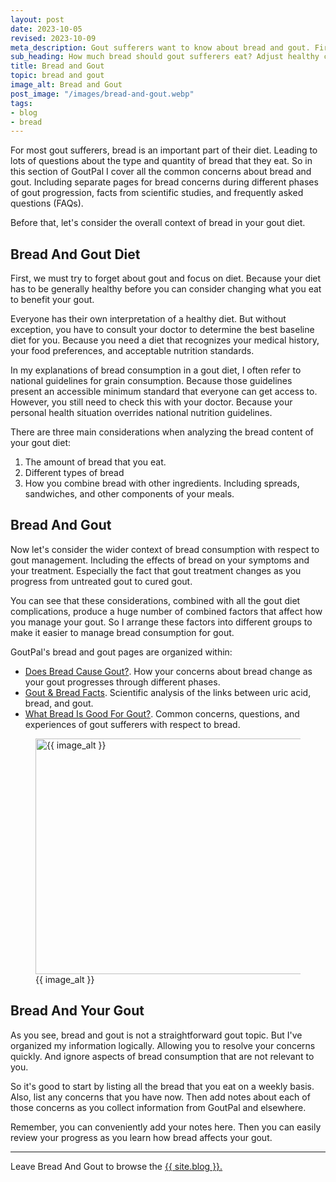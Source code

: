 ```yaml
---
layout: post
date: 2023-10-05
revised: 2023-10-09
meta_description: Gout sufferers want to know about bread and gout. First, assess the right amount for general health.Then change quantity and type to suit your uric acid target.
sub_heading: How much bread should gout sufferers eat? Adjust healthy consumption to your uric acid target.
title: Bread and Gout
topic: bread and gout
image_alt: Bread and Gout
post_image: "/images/bread-and-gout.webp"
tags:
- blog
- bread
---
```

For most gout sufferers, bread is an important part of their diet. Leading to lots of questions about the type and quantity of bread that they eat. So in this section of GoutPal I cover all the common concerns about bread and gout. Including separate pages for bread concerns during different phases of gout progression, facts from scientific studies, and frequently asked questions (FAQs).

Before that, let's consider the overall context of bread in your gout diet.

<h2 id="diet">Bread And Gout Diet</h2>
<p>First, we must try to forget about gout and focus on diet. Because your diet has to be generally healthy before you can consider changing what you eat to benefit your gout.</p>
<p>Everyone has their own interpretation of a healthy diet. But without exception, you have to consult your doctor to determine the best baseline diet for you. Because you need a diet that recognizes your medical history, your food preferences, and acceptable nutrition standards.</p>
<p>In my explanations of bread consumption in a gout diet, I often refer to national guidelines for grain consumption. Because those guidelines present an accessible minimum standard that everyone can get access to. However, you still need to check this with your doctor. Because your personal health situation overrides national nutrition guidelines.</p>
<p>There are three main considerations when analyzing the bread content of your gout diet:</p>
<ol>
<li>The amount of bread that you eat.</li>
<li>Different types of bread</li>
<li>How you combine bread with other ingredients. Including spreads, sandwiches, and other components of your meals.</li>
</ol>
<h2 id="bread">Bread And Gout</h2>
<p>Now let's consider the wider context of bread consumption with respect to gout management. Including the effects of bread on your symptoms and your treatment. Especially the fact that gout treatment changes as you progress from untreated gout to cured gout.</p>
<p>You can see that these considerations, combined with all the gout diet complications, produce a huge number of combined factors that affect how you manage your gout. So I arrange these factors into different groups to make it easier to manage bread consumption for gout.</p>
<p>GoutPal's bread and gout pages are organized within:</p>
<ul>
<li><a href="/blog/does-bread-cause-gout/">Does Bread Cause Gout?</a>. How your concerns about bread change as your gout progresses through different phases.</li>
<li><a href="/blog/gout-bread/">Gout &amp; Bread Facts</a>. Scientific analysis of the links between uric acid, bread, and gout.</li>
<li><a href="/blog/what-bread-is-good-for-gout">What Bread Is Good For Gout?</a>. Common concerns, questions, and experiences of gout sufferers with respect to bread.</li>
</ul>
<figure id="image" class="inner">
<img src="{{ post_image }}" alt="{{ image_alt }}"  width="610" height="377">
  <figcaption>{{ image_alt }}</figcaption>
</figure>
<h2 id="next">Bread And Your Gout</h2>
<p>As you see, bread and gout is not a straightforward gout topic. But I've organized my information logically. Allowing you to resolve your concerns quickly. And ignore aspects of bread consumption that are not relevant to you.</p>
<p>So it's good to start by listing all the bread that you eat on a weekly basis. Also, list any concerns that you have now. Then add notes about each of those concerns as you collect information from GoutPal and elsewhere.</p>
<p>Remember, you can conveniently add your notes here. Then you can easily review your progress as you learn how bread affects your gout.
</p><hr>
Leave Bread And Gout to browse the <a href="/blog">{{ site.blog }}.<p></p>
